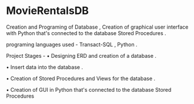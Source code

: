 # MovieRentalsDB

Creation and Programing of Database , Creation of graphical user interface with Python that's connected to the database Stored Procedures .

programing languages used - Transact-SQL , Python . 

Project Stages - 
• Designing ERD and creation of a database . 

• Insert data into the database . 

• Creation of Stored Procedures and Views for the database . 

• Creation of GUI in Python that's connected to the database Stored Procedures 
